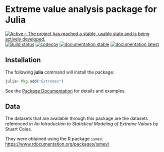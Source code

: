 # Extreme value analysis package for Julia


[![Active – The project has reached a stable, usable state and is being actively developed.](https://www.repostatus.org/badges/latest/active.svg)](https://www.repostatus.org/#active)
[![Build status](https://github.com/jojal5/Extremes.jl/workflows/CI/badge.svg)](https://github.com/jojal5/Extremes.jl/actions)
[![codecov](https://codecov.io/gh/jojal5/Extremes.jl/branch/master/graph/badge.svg?token=7UGVMF0ENE)](https://codecov.io/gh/jojal5/Extremes.jl)
[![documentation stable](https://img.shields.io/badge/docs-stable-blue.svg)](https://jojal5.github.io/Extremes.jl/stable/)
[![documentation latest](https://img.shields.io/badge/docs-latest-blue.svg)](https://jojal5.github.io/Extremes.jl/dev/)



## Installation

The following **julia** command will install the package:

```julia
julia> Pkg.add("Extremes")
```

See the [Package Documentation](https://jojal5.github.io/Extremes.jl/dev/) for details and examples.


## Data
The datasets that are available through this package are the datasets referenced in *An Introduction to Statistical Modeling of Extreme Values* by Stuart Coles.

They were obtained using the R package `ismev`.  
https://www.rdocumentation.org/packages/ismev/  
